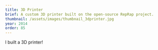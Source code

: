 ```yaml
---
title: 3D Printer
brief: A custom 3D printer built on the open-source RepRap project.
thumbnail: /assets/images/thumbnail_3dprinter.jpg
year: 2014
order: 85
---
```


I built a 3D printer!
